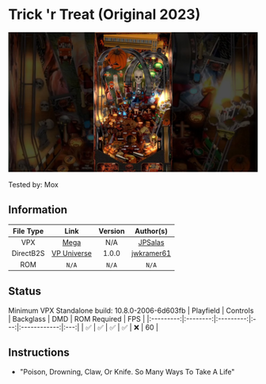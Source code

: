 # Trick 'r Treat (Original 2023)

![Table Preview](../../images/vpx-trickrtreat.jpg)

Tested by: Mox

## Information 
| File Type | Link | Version | Author(s) | 
|:---------:|:----:|:-------:|:---------:|
| VPX | [Mega](https://mega.nz/file/fsxVRaoD#5Oc7N0oRxNhkDOTl-kTlx_ByvdJUkMSjp83SYZLwPcg) | N/A | [JPSalas](https://www.vpforums.org/index.php?showuser=277) |
| DirectB2S | [VP Universe](https://vpuniverse.com/files/file/16456-trick-r-treat-3-screen-b2s/) | 1.0.0 | [jwkramer61](https://vpuniverse.com/profile/46356-jwkramer61/) |
| ROM | `N/A` | `N/A` | `N/A` |

## Status 
Minimum VPX Standalone build: 10.8.0-2006-6d603fb
| Playfield | Controls | Backglass | DMD | ROM Required | FPS | 
|:---------:|:--------:|:---------:|:---:|:------------:|:---:|
| :white_check_mark: | :white_check_mark: | :white_check_mark: | :white_check_mark: | :x: | 60 |

## Instructions 
- "Poison, Drowning, Claw, Or Knife. So Many Ways To Take A Life"

